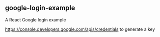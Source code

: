 ## google-login-example

A React Google login example

https://console.developers.google.com/apis/credentials to generate a key
